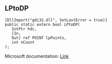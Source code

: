 ## LPtoDP

```
[DllImport("gdi32.dll", SetLastError = true)]
public static extern bool LPtoDP(
   IntPtr hdc,
   [In,
   Out] ref POINT lpPoints,
   int nCount
);
```

Microsoft documentation: [Link](https://docs.microsoft.com/en-us/windows/win32/api/wingdi/nf-wingdi-lptodp)
